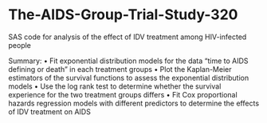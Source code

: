 # The-AIDS-Group-Trial-Study-320
SAS code for analysis of the effect of IDV treatment among HIV-infected people

Summary:
•	Fit exponential distribution models for the data “time to AIDS defining or death” in each treatment groups
•	Plot the Kaplan-Meier estimators of the survival functions to assess the exponential distribution models 
•	Use the log rank test to determine whether the survival experience for the two treatment groups differs
•	Fit Cox proportional hazards regression models with different predictors to determine the effects of IDV treatment on AIDS

